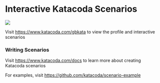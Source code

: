 # Interactive Katacoda Scenarios

[![](http://shields.katacoda.com/katacoda/gbkata/count.svg)](https://www.katacoda.com/gbkata "Get your profile on Katacoda.com")

Visit https://www.katacoda.com/gbkata to view the profile and interactive scenarios

### Writing Scenarios
Visit https://www.katacoda.com/docs to learn more about creating Katacoda scenarios

For examples, visit https://github.com/katacoda/scenario-example
